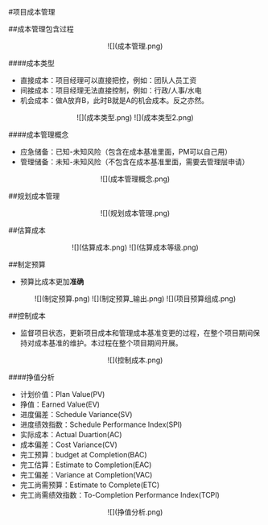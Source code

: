 #项目成本管理

##成本管理包含过程
<div align=center>
![](成本管理.png)
</div>

####成本类型
  * 直接成本：项目经理可以直接把控，例如：团队人员工资
  * 间接成本：项目经理无法直接控制，例如：行政/人事/水电
  * 机会成本：做A放弃B，此时B就是A的机会成本。反之亦然。

<div align=center>
![](成本类型.png)
![](成本类型2.png)
</div>

####成本管理概念
  * 应急储备：已知-未知风险（包含在成本基准里面，PM可以自己用）
  * 管理储备：未知-未知风险（不包含在成本基准里面，需要去管理层申请）

<div align=center>
![](成本管理概念.png)
</div>

##规划成本管理

<div align=center>
![](规划成本管理.png)
</div>

##估算成本

<div align=center>
![](估算成本.png)
![](估算成本等级.png)
</div>

##制定预算
  * 预算比成本更加**准确**
<div align=center>
![](制定预算.png)
![](制定预算_输出.png)
![](项目预算组成.png)
</div>

##控制成本

  * 监督项目状态，更新项目成本和管理成本基准变更的过程，在整个项目期间保持对成本基准的维护。本过程在整个项目期间开展。

<div align=center>
![](控制成本.png)
</div>

####挣值分析
  * 计划价值：Plan Value(PV)
  * 挣值：Earned Value(EV)
  * 进度偏差：Schedule Variance(SV)
  * 进度绩效指数：Schedule Performance Index(SPI)
  * 实际成本：Actual Duartion(AC)
  * 成本偏差：Cost Variance(CV)
  * 完工预算：budget at Completion(BAC)
  * 完工估算：Estimate to Completion(EAC)
  * 完工偏差：Variance at Completion(VAC)
  * 完工尚需预算：Estimate to Complete(ETC)
  * 完工尚需绩效指数：To-Completion Performance Index(TCPI)

<div align=center>
![](挣值分析.png)
</div>